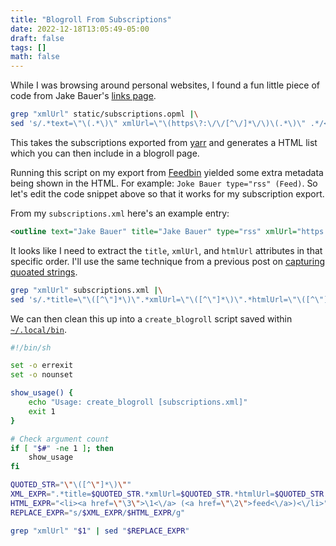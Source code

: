 ```yaml
---
title: "Blogroll From Subscriptions"
date: 2022-12-18T13:05:49-05:00
draft: false
tags: []
math: false
---
```


While I was browsing around personal websites, I found a fun little piece of code from Jake Bauer's [links page](https://www.paritybit.ca/links). 

```bash
grep "xmlUrl" static/subscriptions.opml |\
sed 's/.*text=\"\(.*\)\" xmlUrl=\"\(https\?:\/\/[^\/]*\/\)\(.*\)\" .*/<li><a href=\"\2\">\1<\/a> (<a href=\"\2\3\">feed<\/a>)<\/li>/g'
```

This takes the subscriptions exported from [yarr](https://github.com/nkanaev/yarr) and generates a HTML list which you can then include in a blogroll page.

Running this script on my export from [Feedbin](https://feedbin.com/) yielded some extra metadata being shown in the HTML.  For example: `Joke Bauer type="rss" (Feed)`. So let's edit the code snippet above so that it works for my subscription export.

From my `subscriptions.xml` here's an example entry:

```xml
<outline text="Jake Bauer" title="Jake Bauer" type="rss" xmlUrl="https://www.paritybit.ca/feed.xml" htmlUrl="https://www.paritybit.ca/"/>
```

It looks like I need to extract the `title`, `xmlUrl`, and `htmlUrl` attributes in that specific order. I'll use the same technique from a previous post on [capturing quoated strings](/capturing-quoted-string-sed).

```bash
grep "xmlUrl" subscriptions.xml |\
sed 's/.*title=\"\([^\"]*\)\".*xmlUrl=\"\([^\"]*\)\".*htmlUrl=\"\([^\"]*\)\".*/<li><a href=\"\3\">\1<\/a> (<a href=\"\2\">feed<\/a>)<\/li>/g'
```

We can then clean this up into a `create_blogroll` script saved within [`~/.local/bin`](/blog/customexec/).

```bash
#!/bin/sh

set -o errexit
set -o nounset

show_usage() {
    echo "Usage: create_blogroll [subscriptions.xml]"
    exit 1
}

# Check argument count
if [ "$#" -ne 1 ]; then
    show_usage
fi

QUOTED_STR="\"\([^\"]*\)\""
XML_EXPR=".*title=$QUOTED_STR.*xmlUrl=$QUOTED_STR.*htmlUrl=$QUOTED_STR.*"
HTML_EXPR="<li><a href=\"\3\">\1<\/a> (<a href=\"\2\">feed<\/a>)<\/li>"
REPLACE_EXPR="s/$XML_EXPR/$HTML_EXPR/g"

grep "xmlUrl" "$1" | sed "$REPLACE_EXPR"
```

